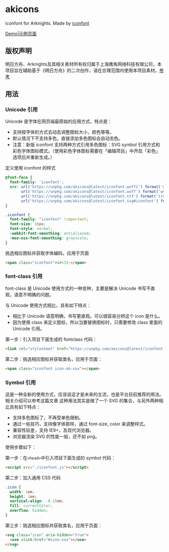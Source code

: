 # akicons

iconfont for Arknights. Made by [iconfont](https://www.iconfont.cn/)

[Demo|示例页面](https://nemo1166.github.io/akicons/)

## 版权声明

明日方舟、Arknights及其相关素材所有权归属于上海鹰角网络科技有限公司，本项目旨在辅助基于《明日方舟》的二次创作，请在合理范围内使用本项目素材。[参考](https://www.hypergryph.com/service)

## 用法

### Unicode 引用

Unicode 是字体在网页端最原始的应用方式，特点是：

- 支持按字体的方式去动态调整图标大小，颜色等等。
- 默认情况下不支持多色，直接添加多色图标会自动去色。
- 注意：新版 iconfont 支持两种方式引用多色图标：SVG symbol 引用方式和彩色字体图标模式。（使用彩色字体图标需要在「编辑项目」中开启「彩色」选项后并重新生成。）

定义使用 iconfont 的样式

```css
@font-face {
  font-family: 'iconfont';
  src: url('https://unpkg.com/akicons@latest/iconfont.woff2') format('woff2'),
       url('https://unpkg.com/akicons@latest/iconfont.woff') format('woff'),
       url('https://unpkg.com/akicons@latest/iconfont.ttf') format('truetype'),
       url('https://unpkg.com/akicons@latest/iconfont.svg#iconfont') format('svg');
}

.iconfont {
  font-family: "iconfont" !important;
  font-size: 16px;
  font-style: normal;
  -webkit-font-smoothing: antialiased;
  -moz-osx-font-smoothing: grayscale;
}
```

挑选相应图标并获取字体编码，应用于页面

```html
<span class="iconfont">&#x33;</span>
```

### font-class 引用

font-class 是 Unicode 使用方式的一种变种，主要是解决 Unicode 书写不直观，语意不明确的问题。

与 Unicode 使用方式相比，具有如下特点：

- 相比于 Unicode 语意明确，书写更直观。可以很容易分辨这个 icon 是什么。
- 因为使用 class 来定义图标，所以当要替换图标时，只需要修改 class 里面的 Unicode 引用。

第一步：引入项目下面生成的 fontclass 代码：

```html
<link rel="stylesheet" href="https://unpkg.com/akicons@latest/iconfont.css">
```

第二步：挑选相应图标并获取类名，应用于页面：

```html
<span class="iconfont icon-ak-xxx"></span>
```

### Symbol 引用

这是一种全新的使用方式，应该说这才是未来的主流，也是平台目前推荐的用法。相关介绍可以参考这篇文章 这种用法其实是做了一个 SVG 的集合，与另外两种相比具有如下特点：

- 支持多色图标了，不再受单色限制。
- 通过一些技巧，支持像字体那样，通过 font-size, color 来调整样式。
- 兼容性较差，支持 IE9+，及现代浏览器。
- 浏览器渲染 SVG 的性能一般，还不如 png。

使用步骤如下：

第一步：在`<head>`中引入项目下面生成的 symbol 代码：
```html
<script src="./iconfont.js"></script>
```
第二步：加入通用 CSS 代码

```css
.icon {
  width: 1em;
  height: 1em;
  vertical-align: -0.15em;
  fill: currentColor;
  overflow: hidden;
}
```

第三步：挑选相应图标并获取类名，应用于页面：

```html
<svg class="icon" aria-hidden="true">
  <use xlink:href="#icon-xxx"></use>
</svg>
```
